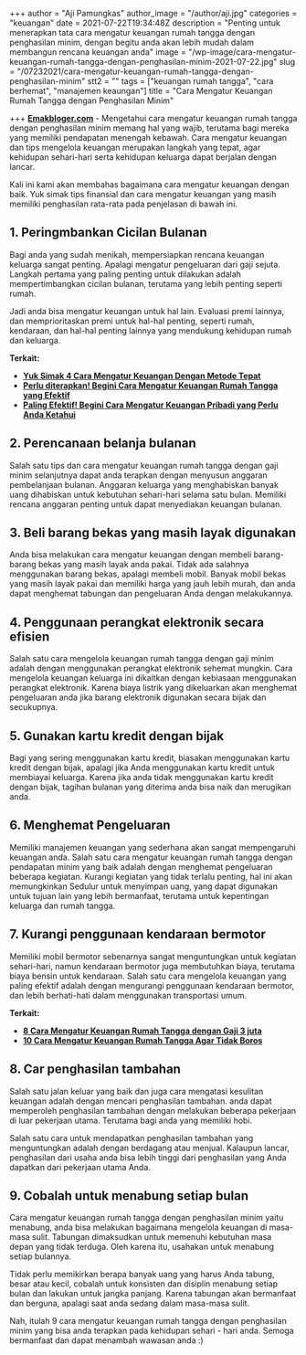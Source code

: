 +++
author = "Aji Pamungkas"
author_image = "/author/aji.jpg"
categories = "keuangan"
date = 2021-07-22T19:34:48Z
description = "Penting untuk menerapkan tata cara mengatur keuangan rumah tangga dengan penghasilan minim, dengan begitu anda akan lebih mudah dalam membangun rencana keuangan anda"
image = "/wp-image/cara-mengatur-keuangan-rumah-tangga-dengan-penghasilan-minim-2021-07-22.jpg"
slug = "/07232021/cara-mengatur-keuangan-rumah-tangga-dengan-penghasilan-minim"
stt2 = ""
tags = ["keuangan rumah tangga", "cara berhemat", "manajemen keaungan"]
title = "Cara Mengatur Keuangan Rumah Tangga dengan Penghasilan Minim"

+++
[**Emakbloger.com**](/) - Mengetahui cara mengatur keuangan rumah tangga dengan penghasilan minim memang hal yang wajib, terutama bagi mereka yang memiliki pendapatan menengah kebawah. Cara mengatur keuangan dan tips mengelola keuangan merupakan langkah yang tepat, agar kehidupan sehari-hari serta kehidupan keluarga dapat berjalan dengan lancar.

Kali ini kami akan membahas bagaimana cara mengatur keuangan dengan baik. Yuk simak tips finansial dan cara mengatur keuangan yang masih memiliki penghasilan rata-rata pada penjelasan di bawah ini.

## 1. Peringmbankan Cicilan Bulanan

Bagi anda yang sudah menikah, mempersiapkan rencana keuangan keluarga sangat penting. Apalagi mengatur pengeluaran dari gaji sejuta. Langkah pertama yang paling penting untuk dilakukan adalah mempertimbangkan cicilan bulanan, terutama yang lebih penting seperti rumah.

Jadi anda bisa mengatur keuangan untuk hal lain. Evaluasi premi lainnya, dan memprioritaskan premi untuk hal-hal penting, seperti rumah, kendaraan, dan hal-hal penting lainnya yang mendukung kehidupan rumah dan keluarga.

**Terkait:**

* [**Yuk Simak 4 Cara Mengatur Keuangan Dengan Metode Tepat**](https://www.emakbloger.com/07232021/cara-mengatur-keuangan)
* [**Perlu diterapkan! Begini Cara Mengatur Keuangan Rumah Tangga yang Efektif**](https://www.emakbloger.com/07232021/cara-mengatur-keuangan-rumah-tangga)
* [**Paling Efektif! Begini Cara Mengatur Keuangan Pribadi yang Perlu Anda Ketahui**](https://www.emakbloger.com/07232021/cara-mengatur-keuangan-pribadi)

## 2. Perencanaan belanja bulanan

Salah satu tips dan cara mengatur keuangan rumah tangga dengan gaji minim selanjutnya dapat anda terapkan dengan menyusun anggaran pembelanjaan bulanan. Anggaran keluarga yang menghabiskan banyak uang dihabiskan untuk kebutuhan sehari-hari selama satu bulan. Memiliki rencana anggaran penting untuk dapat menyediakan keuangan bulanan.

## 3. Beli barang bekas yang masih layak digunakan

Anda bisa melakukan cara mengatur keuangan dengan membeli barang-barang bekas yang masih layak anda pakai. Tidak ada salahnya menggunakan barang bekas, apalagi membeli mobil. Banyak mobil bekas yang masih layak pakai dan memiliki harga yang jauh lebih murah, dan anda dapat menghemat tabungan dan pengeluaran Anda dengan melakukannya.

## 4. Penggunaan perangkat elektronik secara efisien

Salah satu cara mengelola keuangan rumah tangga dengan gaji minim adalah dengan menggunakan perangkat elektronik sehemat mungkin. Cara mengelola keuangan keluarga ini dikaitkan dengan kebiasaan menggunakan perangkat elektronik. Karena biaya listrik yang dikeluarkan akan menghemat pengeluaran anda jika barang elektronik digunakan secara bijak dan secukupnya.

## 5. Gunakan kartu kredit dengan bijak

Bagi yang sering menggunakan kartu kredit, biasakan menggunakan kartu kredit dengan bijak, apalagi jika Anda menggunakan kartu kredit untuk membiayai keluarga. Karena jika anda tidak menggunakan kartu kredit dengan bijak, tagihan bulanan yang diterima anda bisa naik dan merugikan anda.

## 6. Menghemat Pengeluaran

Memiliki manajemen keuangan yang sederhana akan sangat mempengaruhi keuangan anda. Salah satu cara mengatur keuangan rumah tangga dengan pendapatan minim yang baik adalah dengan menghemat pengeluaran beberapa kegiatan. Kurangi kegiatan yang tidak terlalu penting, hal ini akan memungkinkan Sedulur untuk menyimpan uang, yang dapat digunakan untuk tujuan lain yang lebih bermanfaat, terutama untuk kepentingan keluarga dan rumah tangga.

## 7. Kurangi penggunaan kendaraan bermotor

Memiliki mobil bermotor sebenarnya sangat menguntungkan untuk kegiatan sehari-hari, namun kendaraan bermotor juga membutuhkan biaya, terutama biaya bensin untuk kendaraan. Salah satu cara mengelola keuangan yang paling efektif adalah dengan mengurangi penggunaan kendaraan bermotor, dan lebih berhati-hati dalam menggunakan transportasi umum.

**Terkait:**

* [**8 Cara Mengatur Keuangan Rumah Tangga dengan Gaji 3 juta**](https://www.emakbloger.com/07232021/cara-mengatur-keuangan-rumah-tangga-dengan-gaji-3-juta)
* [**10 Cara Mengatur Keuangan Rumah Tangga Agar Tidak Boros**](https://www.emakbloger.com/07232021/cara-mengatur-keuangan-rumah-tangga-agar-tidak-boros)

## 8. Car penghasilan tambahan

Salah satu jalan keluar yang baik dan juga cara mengatasi kesulitan keuangan adalah dengan mencari penghasilan tambahan. anda dapat memperoleh penghasilan tambahan dengan melakukan beberapa pekerjaan di luar pekerjaan utama. Terutama bagi anda yang memiliki hobi.

Salah satu cara untuk mendapatkan penghasilan tambahan yang menguntungkan adalah dengan berdagang atau menjual. Kalaupun lancar, penghasilan dari usaha anda bisa lebih tinggi dari penghasilan yang Anda dapatkan dari pekerjaan utama Anda.

## 9. Cobalah untuk menabung setiap bulan

Cara mengatur keuangan rumah tangga dengan penghasilan minim yaitu menabung, anda bisa melakukan bagaimana mengelola keuangan di masa-masa sulit. Tabungan dimaksudkan untuk memenuhi kebutuhan masa depan yang tidak terduga. Oleh karena itu, usahakan untuk menabung setiap bulannya.

Tidak perlu memikirkan berapa banyak uang yang harus Anda tabung, besar atau kecil, cobalah untuk konsisten dan disiplin menabung setiap bulan dan lakukan untuk jangka panjang. Karena tabungan akan bermanfaat dan berguna, apalagi saat anda sedang dalam masa-masa sulit.

Nah, itulah 9 cara mengatur keuangan rumah tangga dengan penghasilan minim yang bisa anda terapkan pada kehidupan sehari - hari anda. Semoga bermanfaat dan dapat menambah wawasan anda :)